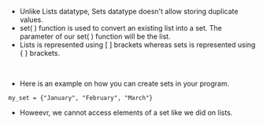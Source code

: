 * Unlike Lists datatype, Sets datatype doesn't allow storing duplicate values.
* set( ) function is used to convert an existing list into a set. The parameter of our set( ) function will be the list.
* Lists is represented using [ ] brackets whereas sets is represented using { } brackets.
<br>

* Here is an example on how you can create sets in your program.

```
my_set = {"January", "February", "March"}

```
* Howeevr, we cannot access elements of a set like we did on lists.
